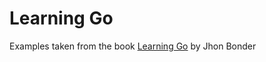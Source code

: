 # Learning Go

Examples taken from the book [Learning Go](https://www.oreilly.com/library/view/learning-go/9781492077206) by Jhon Bonder